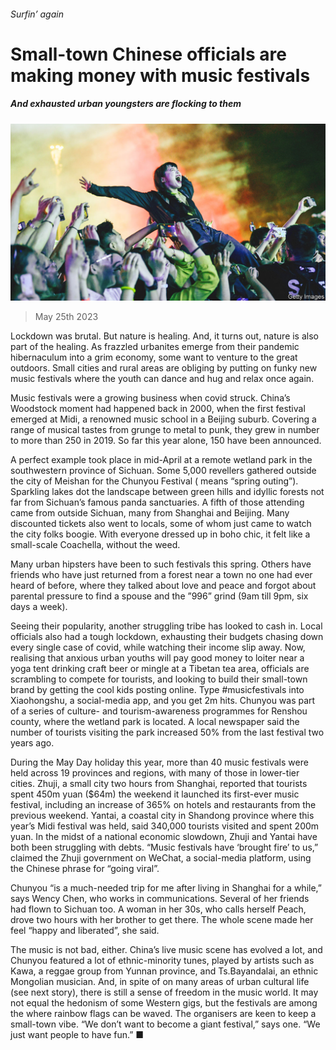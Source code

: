 ###### Surfin’ again

# Small-town Chinese officials are making money with music festivals 

##### And exhausted urban youngsters are flocking to them 

![image](images/20230527_CNP004.jpg) 

> May 25th 2023 

Lockdown was brutal. But nature is healing. And, it turns out, nature is also part of the healing. As frazzled urbanites emerge from their pandemic hibernaculum into a grim economy, some want to venture to the great outdoors. Small cities and rural areas are obliging by putting on funky new music festivals where the youth can dance and hug and relax once again. 

Music festivals were a growing business when covid struck. China’s Woodstock moment had happened back in 2000, when the first festival emerged at Midi, a renowned music school in a Beijing suburb. Covering a range of musical tastes from grunge to metal to punk, they grew in number to more than 250 in 2019. So far this year alone, 150 have been announced. 

A perfect example took place in mid-April at a remote wetland park in the southwestern province of Sichuan. Some 5,000 revellers gathered outside the city of Meishan for the Chunyou Festival ( means “spring outing”). Sparkling lakes dot the landscape between green hills and idyllic forests not far from Sichuan’s famous panda sanctuaries. A fifth of those attending came from outside Sichuan, many from Shanghai and Beijing. Many discounted tickets also went to locals, some of whom just came to watch the city folks boogie. With everyone dressed up in boho chic, it felt like a small-scale Coachella, without the weed. 

Many urban hipsters have been to such festivals this spring. Others have friends who have just returned from a forest near a town no one had ever heard of before, where they talked about love and peace and forgot about parental pressure to find a spouse and the ”996” grind (9am till 9pm, six days a week). 

Seeing their popularity, another struggling tribe has looked to cash in. Local officials also had a tough lockdown, exhausting their budgets chasing down every single case of covid, while watching their income slip away. Now, realising that anxious urban youths will pay good money to loiter near a yoga tent drinking craft beer or mingle at a Tibetan tea area, officials are scrambling to compete for tourists, and looking to build their small-town brand by getting the cool kids posting online. Type #musicfestivals into Xiaohongshu, a social-media app, and you get 2m hits. Chunyou was part of a series of culture- and tourism-awareness programmes for Renshou county, where the wetland park is located. A local newspaper said the number of tourists visiting the park increased 50% from the last festival two years ago. 

During the May Day holiday this year, more than 40 music festivals were held across 19 provinces and regions, with many of those in lower-tier cities. Zhuji, a small city two hours from Shanghai, reported that tourists spent 450m yuan ($64m) the weekend it launched its first-ever music festival, including an increase of 365% on hotels and restaurants from the previous weekend. Yantai, a coastal city in Shandong province where this year’s Midi festival was held, said 340,000 tourists visited and spent 200m yuan. In the midst of a national economic slowdown, Zhuji and Yantai have both been struggling with debts. “Music festivals have ‘brought fire’ to us,” claimed the Zhuji government on WeChat, a social-media platform, using the Chinese phrase for “going viral”. 

Chunyou “is a much-needed trip for me after living in Shanghai for a while,” says Wency Chen, who works in communications. Several of her friends had flown to Sichuan too. A woman in her 30s, who calls herself Peach, drove two hours with her brother to get there. The whole scene made her feel “happy and liberated”, she said. 

The music is not bad, either. China’s live music scene has evolved a lot, and Chunyou featured a lot of ethnic-minority tunes, played by artists such as Kawa, a reggae group from Yunnan province, and Ts.Bayandalai, an ethnic Mongolian musician. And, in spite of  on many areas of urban cultural life (see next story), there is still a sense of freedom in the music world. It may not equal the hedonism of some Western gigs, but the festivals are among the  where rainbow flags can be waved. The organisers are keen to keep a small-town vibe. “We don’t want to become a giant festival,” says one. “We just want people to have fun.” ■


